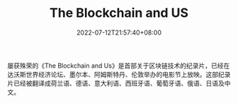 ﻿---
weight: 
title: "The Blockchain and US"
description: "屡获殊荣的《The Blockchain and Us》是首部关于区块链技术的纪录片，已经在达沃斯世界经济论坛、墨尔本、阿姆斯特丹、伦敦举办的电影节上放映"
date: 2022-07-12T21:57:40+08:00
lastmod: 2022-07-12T16:45:40+08:00
draft: false
authors: ["浮尘"]
featuredImage: "the-blockchain-and-us.jpg"
link: "https://blockchain-documentary.com/"
tags: ["元宇宙资讯","The Blockchain and US"]
categories: ["navigation"]
navigation: ["元宇宙资讯"]
lightgallery: true
toc: true
pinned: false
recommend: false
recommend1: false
---
屡获殊荣的《The Blockchain and Us》是首部关于区块链技术的纪录片，已经在达沃斯世界经济论坛、墨尔本、阿姆斯特丹、伦敦举办的电影节上放映。这部纪录片已经被翻译成荷兰语、德语、意大利语、西班牙语、葡萄牙语、俄语、日语及中文。

